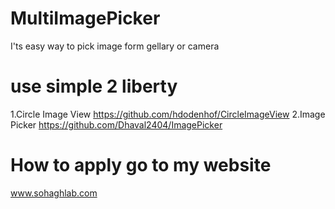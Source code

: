 # MultiImagePicker
 I'ts easy way to pick image form gellary or camera 

# use simple 2 liberty
 1.Circle Image View 
 https://github.com/hdodenhof/CircleImageView
 2.Image Picker 
 https://github.com/Dhaval2404/ImagePicker
 
 # How to apply go to my website 
 www.sohaghlab.com
